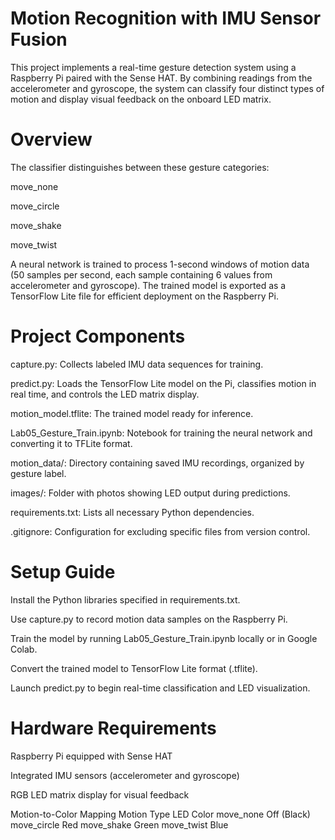 # Motion Recognition with IMU Sensor Fusion
This project implements a real-time gesture detection system using a Raspberry Pi paired with the Sense HAT. By combining readings from the accelerometer and gyroscope, the system can classify four distinct types of motion and display visual feedback on the onboard LED matrix.

# Overview
The classifier distinguishes between these gesture categories:

move_none

move_circle

move_shake

move_twist

A neural network is trained to process 1-second windows of motion data (50 samples per second, each sample containing 6 values from accelerometer and gyroscope). The trained model is exported as a TensorFlow Lite file for efficient deployment on the Raspberry Pi.

# Project Components
capture.py: Collects labeled IMU data sequences for training.

predict.py: Loads the TensorFlow Lite model on the Pi, classifies motion in real time, and controls the LED matrix display.

motion_model.tflite: The trained model ready for inference.

Lab05_Gesture_Train.ipynb: Notebook for training the neural network and converting it to TFLite format.

motion_data/: Directory containing saved IMU recordings, organized by gesture label.

images/: Folder with photos showing LED output during predictions.

requirements.txt: Lists all necessary Python dependencies.

.gitignore: Configuration for excluding specific files from version control.

# Setup Guide
Install the Python libraries specified in requirements.txt.

Use capture.py to record motion data samples on the Raspberry Pi.

Train the model by running Lab05_Gesture_Train.ipynb locally or in Google Colab.

Convert the trained model to TensorFlow Lite format (.tflite).

Launch predict.py to begin real-time classification and LED visualization.

# Hardware Requirements
Raspberry Pi equipped with Sense HAT

Integrated IMU sensors (accelerometer and gyroscope)

RGB LED matrix display for visual feedback

Motion-to-Color Mapping
Motion Type	LED Color
move_none	Off (Black)
move_circle	Red
move_shake	Green
move_twist	Blue

